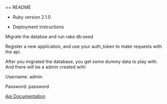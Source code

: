 == README


* Ruby version 2.1.0

* Deployment instructions

Migrate the databse and run rake db:seed

Register a new application, and use your auth_token to make requests with the api.

After you migrated the database, you get some dummy data to play with.
And there will be a admin created with

Username: admin

Password: password

[Api Documentation](ApiDocumentation.md)

